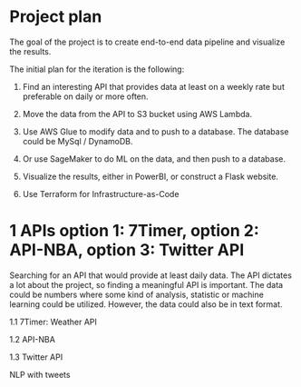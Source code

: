 # Project plan

The goal of the project is to create end-to-end data pipeline and visualize the results.

The initial plan for the iteration is the following:

1. Find an interesting API that provides data at least on a weekly rate but preferable on daily or more often.

2. Move the data from the API to S3 bucket using AWS Lambda.

3. Use AWS Glue to modify data and to push to a database. The database could be MySql / DynamoDB.
3. Or use SageMaker to do ML on the data, and then push to a database.

4. Visualize the results, either in PowerBI, or construct a Flask website.

5. Use Terraform for Infrastructure-as-Code


# 1 APIs option 1: 7Timer, option 2: API-NBA, option 3: Twitter API

Searching for an API that would provide at least daily data. The API dictates a lot about the project, so finding a meaningful API is important. The data could be numbers where some kind of analysis, statistic or machine learning could be utilized. However, the data could also be in text format.

1.1 7Timer:
Weather API

1.2 API-NBA

1.3 Twitter API

NLP with tweets


